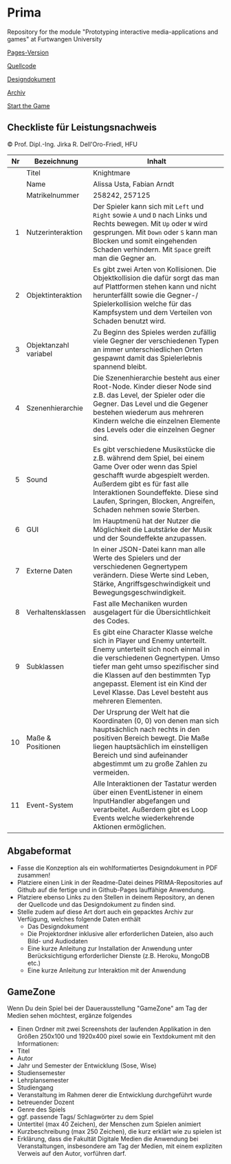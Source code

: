 # Prima
Repository for the module "Prototyping interactive media-applications and games" at Furtwangen University

[Pages-Version](https://neluxx.github.io/Knightmare/)

[Quellcode](https://github.com/Neluxx/Knightmare)

[Designdokument](https://github.com/Neluxx/Knightmare/blob/master/Designdocument/Design-Dokument.pdf)

[Archiv](https://github.com/Neluxx/Knightmare/blob/master/Knightmare.zip)

[Start the Game](https://neluxx.github.io/Knightmare/Index)


## Checkliste für Leistungsnachweis
© Prof. Dipl.-Ing. Jirka R. Dell'Oro-Friedl, HFU

| Nr | Bezeichnung           | Inhalt                                                                                                                                                                                                                                                                         |
|---:|-----------------------|--------------------------------------------------------------------------------------------------------------------------------------------------------------------------------------------------------------------------------------------------------------------------------|
|    | Titel                 | Knightmare
|    | Name                  | Alissa Usta, Fabian Arndt
|    | Matrikelnummer        | 258242, 257125
|  1 | Nutzerinteraktion     | Der Spieler kann sich mit `Left` und `Right` sowie `A` und `D` nach Links und Rechts bewegen. Mit `Up` oder `W` wird gesprungen. Mit `Down` oder `S` kann man Blocken und somit eingehenden Schaden verhindern. Mit `Space` greift man die Gegner an. |
|  2 | Objektinteraktion     | Es gibt zwei Arten von Kollisionen. Die Objektkollision die dafür sorgt das man auf Plattformen stehen kann und nicht herunterfällt sowie die Gegner-/ Spielerkollision welche für das Kampfsystem und dem Verteilen von Schaden benutzt wird. |
|  3 | Objektanzahl variabel | Zu Beginn des Spieles werden zufällig viele Gegner der verschiedenen Typen an immer unterschiedlichen Orten gespawnt damit das Spielerlebnis spannend bleibt. |
|  4 | Szenenhierarchie      | Die Szenenhierarchie besteht aus einer Root-Node. Kinder dieser Node sind z.B. das Level, der Spieler oder die Gegner. Das Level und die Gegener bestehen wiederum aus mehreren Kindern welche die einzelnen Elemente des Levels oder die einzelnen Gegner sind. |
|  5 | Sound                 | Es gibt verschiedene Musikstücke die z.B. während dem Spiel, bei einem Game Over oder wenn das Spiel geschafft wurde abgespielt werden. Außerdem gibt es für fast alle Interaktionen Soundeffekte. Diese sind Laufen, Springen, Blocken, Angreifen, Schaden nehmen sowie Sterben. |
|  6 | GUI                   | Im Hauptmenü hat der Nutzer die Möglichkeit die Lautstärke der Musik und der Soundeffekte anzupassen. |
|  7 | Externe Daten         | In einer JSON-Datei kann man alle Werte des Spielers und der verschiedenen Gegnertypem verändern. Diese Werte sind Leben, Stärke, Angriffsgeschwindigkeit und Bewegungsgeschwindigkeit. |
|  8 | Verhaltensklassen     | Fast alle Mechaniken wurden ausgelagert für die Übersichtlichkeit des Codes. |
|  9 | Subklassen            | Es gibt eine Character Klasse welche sich in Player und Enemy unterteilt. Enemy unterteilt sich noch einmal in die verschiedenen Gegnertypen. Umso tiefer man geht umso spezifischer sind die Klassen auf den bestimmten Typ angepasst. Element ist ein Kind der Level Klasse. Das Level besteht aus mehreren Elementen. |
| 10 | Maße & Positionen     | Der Ursprung der Welt hat die Koordinaten (0, 0) von denen man sich hauptsächlich nach rechts in den positiven Bereich bewegt. Die Maße liegen hauptsächlich im einstelligen Bereich und sind aufeinander abgestimmt um zu große Zahlen zu vermeiden. |
| 11 | Event-System          | Alle Interaktionen der Tastatur werden über einen EventListener in einem InputHandler abgefangen und verarbeitet. Außerdem gibt es Loop Events welche wiederkehrende Aktionen ermöglichen. |

## Abgabeformat
* Fasse die Konzeption als ein wohlformatiertes Designdokument in PDF zusammen!
* Platziere einen Link in der Readme-Datei deines PRIMA-Repositories auf Github auf die fertige und in Github-Pages lauffähige Anwendung.
* Platziere ebenso Links zu den Stellen in deinem Repository, an denen der Quellcode und das Designdokument zu finden sind.
* Stelle zudem auf diese Art dort auch ein gepacktes Archiv zur Verfügung, welches folgende Daten enthält
  * Das Designdokument 
  * Die Projektordner inklusive aller erforderlichen Dateien, also auch Bild- und Audiodaten
  * Eine kurze Anleitung zur Installation der Anwendung unter Berücksichtigung erforderlicher Dienste (z.B. Heroku, MongoDB etc.) 
  * Eine kurze Anleitung zur Interaktion mit der Anwendung

## GameZone
Wenn Du dein Spiel bei der Dauerausstellung "GameZone" am Tag der Medien sehen möchtest, ergänze folgendes  
* Einen Ordner mit zwei Screenshots der laufenden Applikation in den Größen 250x100 und 1920x400 pixel sowie ein Textdokument mit den Informationen:
* Titel
* Autor
* Jahr und Semester der Entwicklung (Sose, Wise)
* Studiensemester
* Lehrplansemester
* Studiengang
* Veranstaltung im Rahmen derer die Entwicklung durchgeführt wurde
* betreuender Dozent
* Genre des Spiels
* ggf. passende Tags/ Schlagwörter zu dem Spiel
* Untertitel (max 40 Zeichen), der Menschen zum Spielen animiert
* Kurzbeschreibung (max 250 Zeichen), die kurz erklärt wie zu spielen ist
* Erklärung, dass die Fakultät Digitale Medien die Anwendung bei Veranstaltungen, insbesondere am Tag der Medien, mit einem expliziten Verweis auf den Autor, vorführen darf.
